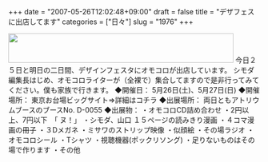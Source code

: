 +++
date = "2007-05-26T12:02:48+09:00"
draft = false
title = "デザフェスに出店してます"
categories = ["日々"]
slug = "1976"
+++

<a href="http://omocoro.jp/?eid=402" target="_blank"><img src="http://ieiriblog.img.jugem.jp/20070526_317747.gif" width="450" height="59" alt="" class="pict" /></a>
今日２５日と明日の二日間、デザインフェスタにオモコロが出店しています。
シモダ編集長はじめ、オモコロライターが（全裸で）集合してますので是非行ってみてください。僕も家族で行きます。
◆開催日： 5月26日(土)、5月27日(日)
◆開催場所： 東京お台場ビッグサイト⇒詳細はコチラ
◆出展場所： 両日ともアトリウムブースのブースNo. D-0055
◆出展物：
・オモコロCD詰め合わせ
・2円以上、7円以下　「 ヌ！」
・シモダ、山口 １５ページの読みきり漫画
・４コマ漫画の冊子
・３Dメガネ
・ミサワのストリップ映像
・似顔絵
・その場ラジオ
・オモコロシール
・Tシャツ
・視聴機器(ポックリソング)
・足りないものはその場で作ります
・その他
